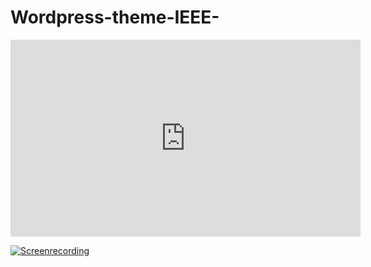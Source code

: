 # Wordpress-theme-IEEE-
<iframe width="560" height="315" src="https://www.youtube.com/embed/y6xmI94bb5k" title="YouTube video player" frameborder="0" allow="accelerometer; autoplay; clipboard-write; encrypted-media; gyroscope; picture-in-picture" allowfullscreen></iframe>

[![Screenrecording](https://www.nicepng.com/png/detail/193-1933217_video-play-video-play-icon-png.png)](https://www.youtube.com/embed/y6xmI94bb5k )
